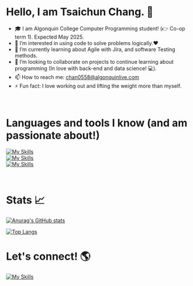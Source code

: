 # Hello, I am Tsaichun Chang. 👋


- 🎓 I am Algonquin College Computer Programming student! (👉 Co-op term 1). Expected May 2025.
- 🔭 I’m interested in using code to solve problems logically.❤️
- 🌱 I’m currently learning about Agile with Jira, and software Testing methods.
- 👯 I’m looking to collaborate on projects to continue learning about programming (In love with back-end and data science! 💻).
- 📫 How to reach me: chan0558@algonquinlive.com
- ⚡ Fun fact: I love working out and lifting the weight more than myself.
  
<br/>

# Languages and tools I know (and am passionate about!)


[![My Skills](https://skillicons.dev/icons?i=java,js,html,css,php,mysql,androidstudio,bash,c,py)](https://skillicons.dev)
<br/>
[![My Skills](https://skillicons.dev/icons?i=spring)](https://skillicons.dev)
<br/>
[![My Skills](https://skillicons.dev/icons?i=windows,linux)](https://skillicons.dev)

<br/>

# Stats 📈


[![Anurag's GitHub stats](https://github-readme-stats.vercel.app/api?username=Annachang828&show_icons=true&theme=dark)](https://github.com/anuraghazra/github-readme-stats)

[![Top Langs](https://github-readme-stats.vercel.app/api/top-langs/?username=Annachang828&layout=donut&theme=dark)](https://github.com/anuraghazra/github-readme-stats)




# Let's connect! 🌎


[![My Skills](https://skillicons.dev/icons?i=linkedin)](https://www.linkedin.com/in/annachangtsaichun/)



